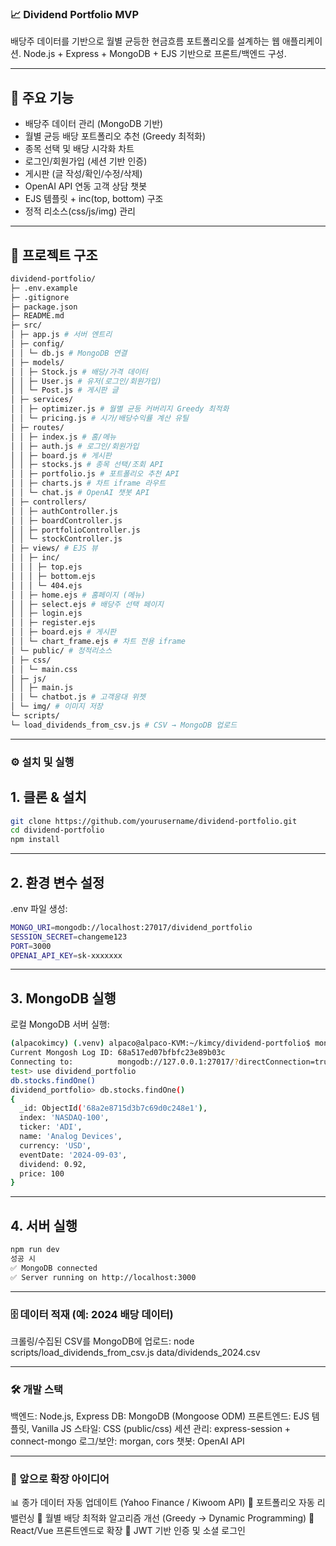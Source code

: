 ### 📈 Dividend Portfolio MVP

배당주 데이터를 기반으로 월별 균등한 현금흐름 포트폴리오를 설계하는 웹 애플리케이션.
Node.js + Express + MongoDB + EJS 기반으로 프론트/백엔드 구성.

---

## 🚀 주요 기능

- 배당주 데이터 관리 (MongoDB 기반)
- 월별 균등 배당 포트폴리오 추천 (Greedy 최적화)
- 종목 선택 및 배당 시각화 차트
- 로그인/회원가입 (세션 기반 인증)
- 게시판 (글 작성/확인/수정/삭제)
- OpenAI API 연동 고객 상담 챗봇
- EJS 템플릿 + inc(top, bottom) 구조
- 정적 리소스(css/js/img) 관리

---

## 📂 프로젝트 구조
```bash
dividend-portfolio/
├─ .env.example
├─ .gitignore
├─ package.json
├─ README.md
├─ src/
│ ├─ app.js # 서버 엔트리
│ ├─ config/
│ │ └─ db.js # MongoDB 연결
│ ├─ models/
│ │ ├─ Stock.js # 배당/가격 데이터
│ │ ├─ User.js # 유저(로그인/회원가입)
│ │ └─ Post.js # 게시판 글
│ ├─ services/
│ │ ├─ optimizer.js # 월별 균등 커버리지 Greedy 최적화
│ │ └─ pricing.js # 시가/배당수익률 계산 유틸
│ ├─ routes/
│ │ ├─ index.js # 홈/메뉴
│ │ ├─ auth.js # 로그인/회원가입
│ │ ├─ board.js # 게시판
│ │ ├─ stocks.js # 종목 선택/조회 API
│ │ ├─ portfolio.js # 포트폴리오 추천 API
│ │ ├─ charts.js # 차트 iframe 라우트
│ │ └─ chat.js # OpenAI 챗봇 API
│ ├─ controllers/
│ │ ├─ authController.js
│ │ ├─ boardController.js
│ │ ├─ portfolioController.js
│ │ └─ stockController.js
│ ├─ views/ # EJS 뷰
│ │ ├─ inc/
│ │ │ ├─ top.ejs
│ │ │ ├─ bottom.ejs
│ │ │ └─ 404.ejs
│ │ ├─ home.ejs # 홈페이지 (메뉴)
│ │ ├─ select.ejs # 배당주 선택 페이지
│ │ ├─ login.ejs
│ │ ├─ register.ejs
│ │ ├─ board.ejs # 게시판
│ │ └─ chart_frame.ejs # 차트 전용 iframe
│ └─ public/ # 정적리소스
│ ├─ css/
│ │ └─ main.css
│ ├─ js/
│ │ ├─ main.js
│ │ └─ chatbot.js # 고객응대 위젯
│ └─ img/ # 이미지 저장
└─ scripts/
└─ load_dividends_from_csv.js # CSV → MongoDB 업로드
```

---

### ⚙️ 설치 및 실행

## 1. 클론 & 설치
```bash
git clone https://github.com/yourusername/dividend-portfolio.git
cd dividend-portfolio
npm install
```

---

## 2. 환경 변수 설정

.env 파일 생성:

```bash
MONGO_URI=mongodb://localhost:27017/dividend_portfolio
SESSION_SECRET=changeme123
PORT=3000
OPENAI_API_KEY=sk-xxxxxxx
```

---

## 3. MongoDB 실행

로컬 MongoDB 서버 실행:
```bash
(alpacokimcy) (.venv) alpaco@alpaco-KVM:~/kimcy/dividend-portfolio$ mongosh
Current Mongosh Log ID: 68a517ed07bfbfc23e89b03c
Connecting to:          mongodb://127.0.0.1:27017/?directConnection=true&serverSelectionTimeoutMS=2000&appName=mongosh+2.5.6
test> use dividend_portfolio
db.stocks.findOne()
dividend_portfolio> db.stocks.findOne()
{
  _id: ObjectId('68a2e8715d3b7c69d0c248e1'),
  index: 'NASDAQ-100',
  ticker: 'ADI',
  name: 'Analog Devices',
  currency: 'USD',
  eventDate: '2024-09-03',
  dividend: 0.92,
  price: 100
}
```

---

## 4. 서버 실행

```bash
npm run dev
성공 시
✅ MongoDB connected
✅ Server running on http://localhost:3000
```

---

### 🗄️ 데이터 적재 (예: 2024 배당 데이터)
크롤링/수집된 CSV를 MongoDB에 업로드:
node scripts/load_dividends_from_csv.js data/dividends_2024.csv

---

### 🛠️ 개발 스택

백엔드: Node.js, Express
DB: MongoDB (Mongoose ODM)
프론트엔드: EJS 템플릿, Vanilla JS
스타일: CSS (public/css)
세션 관리: express-session + connect-mongo
로그/보안: morgan, cors
챗봇: OpenAI API

---

### 📌 앞으로 확장 아이디어
📊 종가 데이터 자동 업데이트 (Yahoo Finance / Kiwoom API)
🔄 포트폴리오 자동 리밸런싱
📅 월별 배당 최적화 알고리즘 개선 (Greedy → Dynamic Programming)
📱 React/Vue 프론트엔드로 확장
🔐 JWT 기반 인증 및 소셜 로그인
